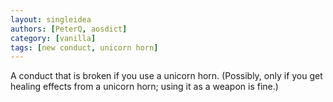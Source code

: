 ```yaml
---
layout: singleidea
authors: [PeterQ, aosdict]
category: [vanilla]
tags: [new conduct, unicorn horn]
---
```

A conduct that is broken if you use a unicorn horn. (Possibly, only if you get
healing effects from a unicorn horn; using it as a weapon is fine.)
